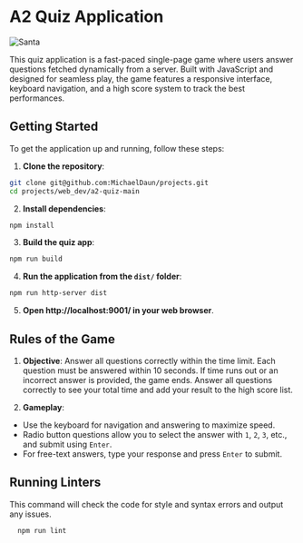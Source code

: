 # A2 Quiz Application

![Santa](/src/img/santa_logo.webp)

This quiz application is a fast-paced single-page game where users answer questions fetched dynamically from a server. Built with JavaScript and designed for seamless play, the game features a responsive interface, keyboard navigation, and a high score system to track the best performances.

## Getting Started

To get the application up and running, follow these steps:

1. **Clone the repository**:

  ```bash
  git clone git@github.com:MichaelDaun/projects.git
  cd projects/web_dev/a2-quiz-main
  ```

2. **Install dependencies**:
  ```bash
  npm install
  ````
3. **Build the quiz app**:
  ```bash
  npm run build
  ````
4. **Run the application from the `dist/` folder**:
  ```bash
  npm run http-server dist
  ```

5. **Open http://localhost:9001/ in your web browser**.

## Rules of the Game

1. **Objective**: Answer all questions correctly within the time limit. Each question must be answered within 10 seconds. If time runs out or an incorrect answer is provided, the game ends. Answer all questions correctly to see your total time and add your result to the high score list.
  
2. **Gameplay**:
- Use the keyboard for navigation and answering to maximize speed.
- Radio button questions allow you to select the answer with `1`, `2`, `3`, etc., and submit using `Enter`.
- For free-text answers, type your response and press `Enter` to submit.

## Running Linters

This command will check the code for style and syntax errors and output any issues.

```bash
  npm run lint
```
